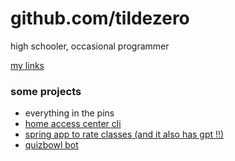 # github.com/tildezero

high schooler, occasional programmer

[my links](https://suhas.omg.lol)

### some projects 

- everything in the pins
- [home access center cli](https://github.com/tildezero/hac)
- [spring app to rate classes (and it also has gpt !!)](https://github.com/79t/rmc)
- [quizbowl bot](https://github.com/tildezero/qbb)
